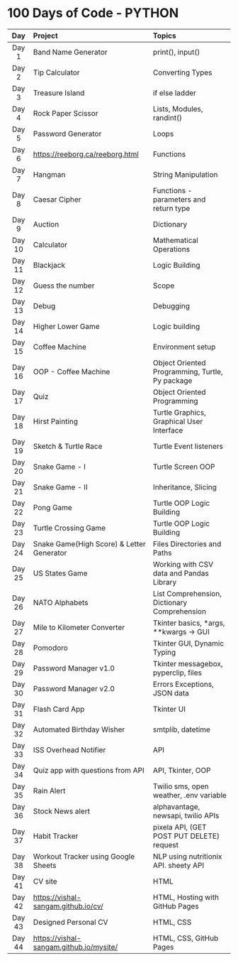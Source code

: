# 100 Days of Code - PYTHON

|  Day   | Project                                   | Topics                                          |
|:------:|:------------------------------------------|:------------------------------------------------|
| Day 1  | Band Name Generator                       | print(), input()                                |
| Day 2  | Tip Calculator                            | Converting Types                                |
| Day 3  | Treasure Island                           | if else ladder                                  |
| Day 4  | Rock Paper Scissor                        | Lists, Modules, randint()                       |
| Day 5  | Password Generator                        | Loops                                           |
| Day 6  | https://reeborg.ca/reeborg.html           | Functions                                       |
| Day 7  | Hangman                                   | String Manipulation                             |
| Day 8  | Caesar Cipher                             | Functions - parameters and return type          |
| Day 9  | Auction                                   | Dictionary                                      |
| Day 10 | Calculator                                | Mathematical Operations                         |
| Day 11 | Blackjack                                 | Logic Building                                  |
| Day 12 | Guess the number                          | Scope                                           |
| Day 13 | Debug                                     | Debugging                                       |
| Day 14 | Higher Lower Game                         | Logic building                                  |
| Day 15 | Coffee Machine                            | Environment setup                               |
| Day 16 | OOP - Coffee Machine                      | Object Oriented Programming, Turtle, Py package |
| Day 17 | Quiz                                      | Object Oriented Programming                     |
| Day 18 | Hirst Painting                            | Turtle Graphics, Graphical User Interface       |
| Day 19 | Sketch & Turtle Race                      | Turtle Event listeners                          |
| Day 20 | Snake Game - I                            | Turtle Screen OOP                               |
| Day 21 | Snake Game - II                           | Inheritance, Slicing                            |
| Day 22 | Pong Game                                 | Turtle OOP Logic Building                       |
| Day 23 | Turtle Crossing Game                      | Turtle OOP Logic Building                       |
| Day 24 | Snake Game(High Score) & Letter Generator | Files Directories and Paths                     |  
| Day 25 | US States Game                            | Working with CSV data and Pandas Library        |
| Day 26 | NATO Alphabets                            | List Comprehension, Dictionary Comprehension    |
| Day 27 | Mile to Kilometer Converter               | Tkinter basics, *args, **kwargs -> GUI          |
| Day 28 | Pomodoro                                  | Tkinter GUI, Dynamic Typing                     |
| Day 29 | Password Manager v1.0                     | Tkinter messagebox, pyperclip, files            |
| Day 30 | Password Manager v2.0                     | Errors Exceptions, JSON data                    |
| Day 31 | Flash Card App                            | Tkinter UI                                      |
| Day 32 | Automated Birthday Wisher                 | smtplib, datetime                               |
| Day 33 | ISS Overhead Notifier                     | API                                             |
| Day 34 | Quiz app with questions from API          | API, Tkinter, OOP                               |
| Day 35 | Rain Alert                                | Twilio sms, open weather, .env variable         |
| Day 36 | Stock News alert                          | alphavantage, newsapi, twilio APIs              |
| Day 37 | Habit Tracker                             | pixela API, (GET POST PUT DELETE) request       |
| Day 38 | Workout Tracker using Google Sheets       | NLP using nutritionix API. sheety API           |
| Day 41 | CV site                                   | HTML                                            |
| Day 42 | https://vishal-sangam.github.io/cv/       | HTML, Hosting with GitHub Pages                 |
| Day 43 | Designed Personal CV                      | HTML, CSS                                       |
| Day 44 | https://vishal-sangam.github.io/mysite/   | HTML, CSS, GitHub Pages                         |